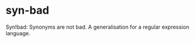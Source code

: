 syn-bad
=======

Syn!bad: Synonyms are not bad. A generalisation for a regular expression language.
